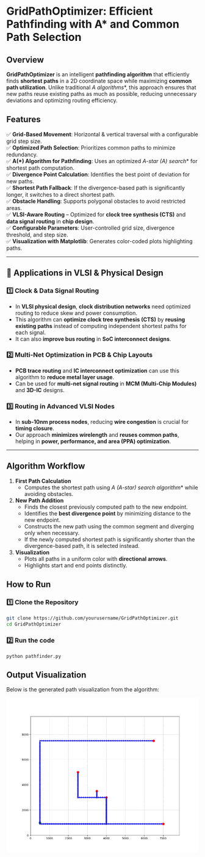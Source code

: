 # GridPathOptimizer: Efficient Pathfinding with A* and Common Path Selection  

## Overview  
**GridPathOptimizer** is an intelligent **pathfinding algorithm** that efficiently finds **shortest paths** in a 2D coordinate space while maximizing **common path utilization**. Unlike traditional **A* algorithms**, this approach ensures that new paths reuse existing paths as much as possible, reducing unnecessary deviations and optimizing routing efficiency.  

## Features  
✅ **Grid-Based Movement**: Horizontal & vertical traversal with a configurable grid step size.  
✅ **Optimized Path Selection**: Prioritizes common paths to minimize redundancy.  
✅ **A(*) Algorithm for Pathfinding**: Uses an optimized **A-star (A*) search** for shortest path computation.  
✅ **Divergence Point Calculation**: Identifies the best point of deviation for new paths.  
✅ **Shortest Path Fallback**: If the divergence-based path is significantly longer, it switches to a direct shortest path.  
✅ **Obstacle Handling**: Supports polygonal obstacles to avoid restricted areas.  
✅ **VLSI-Aware Routing** – Optimized for **clock tree synthesis (CTS)** and **data signal routing** in **chip design**.  
✅ **Configurable Parameters**: User-controlled grid size, divergence threshold, and step size.  
✅ **Visualization with Matplotlib**: Generates color-coded plots highlighting paths.  

---

## 🚀 Applications in VLSI & Physical Design

### 1️⃣ **Clock & Data Signal Routing**
- In **VLSI physical design**, **clock distribution networks** need optimized routing to reduce skew and power consumption.
- This algorithm can **optimize clock tree synthesis (CTS)** by **reusing existing paths** instead of computing independent shortest paths for each signal.  
- It can also **improve bus routing** in **SoC interconnect designs**.

### 2️⃣ **Multi-Net Optimization in PCB & Chip Layouts**
- **PCB trace routing** and **IC interconnect optimization** can use this algorithm to **reduce metal layer usage**.
- Can be used for **multi-net signal routing** in **MCM (Multi-Chip Modules)** and **3D-IC** designs.

### 3️⃣ **Routing in Advanced VLSI Nodes**
- In **sub-10nm process nodes**, reducing **wire congestion** is crucial for **timing closure**.
- Our approach **minimizes wirelength** and **reuses common paths**, helping in **power, performance, and area (PPA) optimization**.

---

## Algorithm Workflow  
1. **First Path Calculation**  
   - Computes the shortest path using **A* (A-star) search algorithm** while avoiding obstacles.  
2. **New Path Addition**  
   - Finds the closest previously computed path to the new endpoint.  
   - Identifies the **best divergence point** by minimizing distance to the new endpoint.  
   - Constructs the new path using the common segment and diverging only when necessary.  
   - If the newly computed shortest path is significantly shorter than the divergence-based path, it is selected instead.  
3. **Visualization**  
   - Plots all paths in a uniform color with **directional arrows**.  
   - Highlights start and end points distinctly.  

## How to Run  

### 1️⃣ Clone the Repository  
```sh
git clone https://github.com/yourusername/GridPathOptimizer.git
cd GridPathOptimizer
```

### 2️⃣ Run the code
```
python pathfinder.py
```

## Output Visualization

Below is the generated path visualization from the algorithm:

![Path Visualization](output.png?)
